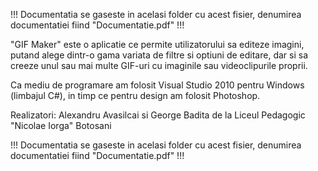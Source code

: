 !!! Documentatia se gaseste in acelasi folder cu acest fisier, denumirea documentatiei fiind "Documentatie.pdf" !!!


"GIF Maker" este o aplicatie ce permite utilizatorului sa editeze imagini, putand alege dintr-o gama variata de filtre si optiuni de editare, dar si sa creeze unul sau mai multe GIF-uri cu imaginile sau videoclipurile proprii.

Ca mediu de programare am folosit Visual Studio 2010 pentru Windows (limbajul C#), in timp ce pentru design am folosit Photoshop.

Realizatori: Alexandru Avasilcai si George Badita de la Liceul Pedagogic "Nicolae Iorga" Botosani


!!! Documentatia se gaseste in acelasi folder cu acest fisier, denumirea documentatiei fiind "Documentatie.pdf" !!!
